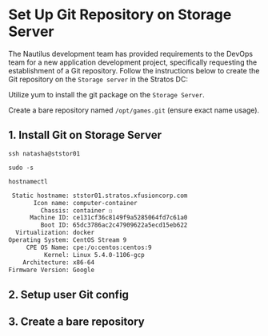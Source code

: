 # Set Up Git Repository on Storage Server

The Nautilus development team has provided requirements to the DevOps team for a new application development project, specifically requesting the establishment of a Git repository. Follow the instructions below to create the Git repository on the `Storage server` in the Stratos DC:

Utilize yum to install the git package on the `Storage Server`.

Create a bare repository named `/opt/games.git` (ensure exact name usage).

## 1. Install Git on Storage Server

`ssh natasha@ststor01`

`sudo -s`

`hostnamectl`

```bash
 Static hostname: ststor01.stratos.xfusioncorp.com
       Icon name: computer-container
         Chassis: container ☐
      Machine ID: ce131cf36c8149f9a5285064fd7c61a0
         Boot ID: 65dc3786ac2c47909622a5ecd15eb622
  Virtualization: docker
Operating System: CentOS Stream 9                 
     CPE OS Name: cpe:/o:centos:centos:9
          Kernel: Linux 5.4.0-1106-gcp
    Architecture: x86-64
Firmware Version: Google
```

## 2. Setup user Git config


## 3. Create a bare repository